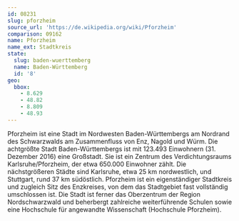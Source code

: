 ```yaml
---
id: 08231
slug: pforzheim
source_url: 'https://de.wikipedia.org/wiki/Pforzheim'
comparison: 09162
name: Pforzheim
name_ext: Stadtkreis
state:
  slug: baden-wuerttemberg
  name: Baden-Württemberg
  id: '8'
geo:
  bbox:
    - 8.629
    - 48.82
    - 8.809
    - 48.93
---
```


Pforzheim ist eine Stadt im Nordwesten Baden-Württembergs am Nordrand des Schwarzwalds am Zusammenfluss von Enz, Nagold und Würm. Die achtgrößte Stadt Baden-Württembergs ist mit 123.493 Einwohnern (31. Dezember 2016) eine Großstadt. Sie ist ein Zentrum des Verdichtungsraums Karlsruhe/Pforzheim, der etwa 650.000 Einwohner zählt. Die nächstgrößeren Städte sind Karlsruhe, etwa 25 km nordwestlich, und Stuttgart, rund 37 km südöstlich. Pforzheim ist ein eigenständiger Stadtkreis und zugleich Sitz des Enzkreises, von dem das Stadtgebiet fast vollständig umschlossen ist. Die Stadt ist ferner das Oberzentrum der Region Nordschwarzwald und beherbergt zahlreiche weiterführende Schulen sowie eine Hochschule für angewandte Wissenschaft (Hochschule Pforzheim).
